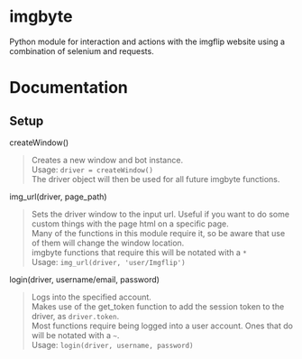 # imgbyte
Python module for interaction and actions with the imgflip website using a combination of selenium and requests.

# Documentation
## Setup
createWindow()
> Creates a new window and bot instance.<br/>
> Usage:
``` driver = createWindow() ```<br/>
> The driver object will then be used for all future imgbyte functions.<br/>

img_url(driver, page_path)
> Sets the driver window to the input url. Useful if you want to do some custom things with the page html on a specific page. <br/>
> Many of the functions in this module require it, so be aware that use of them will change the window location. <br/>
> imgbyte functions that require this will be notated with a ``` * ```<br/>
> Usage: ``` img_url(driver, 'user/Imgflip') ```<br/>

login(driver, username/email, password)
> Logs into the specified account. <br/>
> Makes use of the get_token function to add the session token to the driver, as ``` driver.token ```. <br/>
> Most functions require being logged into a user account. Ones that do will be notated with a ``` ~ ```. <br/>
> Usage: ``` login(driver, username, password) ```
